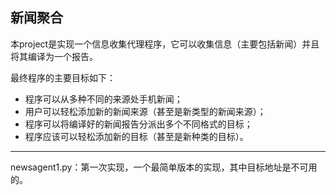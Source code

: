 ## 新闻聚合 ##

本project是实现一个信息收集代理程序，它可以收集信息（主要包括新闻）并且将其编译为一个报告。

最终程序的主要目标如下：

* 程序可以从多种不同的来源处手机新闻；
* 用户可以轻松添加新的新闻来源（甚至是新类型的新闻来源）；
* 程序可以将编译好的新闻报告分派出多个不同格式的目标；
* 程序应该可以轻松添加新的目标（甚至是新种类的目标）。

 
-------------------

newsagent1.py：第一次实现，一个最简单版本的实现，其中目标地址是不可用的。